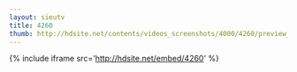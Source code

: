 ```yaml
---
layout: sieutv
title: 4260
thumb: http://hdsite.net/contents/videos_screenshots/4000/4260/preview_360p.mp4.jpg
---
```

{% include iframe src='http://hdsite.net/embed/4260' %}
 

